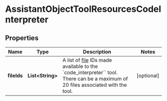 

# AssistantObjectToolResourcesCodeInterpreter


## Properties

| Name | Type | Description | Notes |
|------------ | ------------- | ------------- | -------------|
|**fileIds** | **List&lt;String&gt;** | A list of [file](/docs/api-reference/files) IDs made available to the &#x60;code_interpreter&#x60;&#x60; tool. There can be a maximum of 20 files associated with the tool.  |  [optional] |



